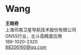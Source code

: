 # Wang

**王晓奇**</br>
上海司南卫星导航技术股份有限公司</br>
GNSS行业，北斗高精度应用<br>
189-1020-2320<br>
88206160@qq.com<br>
